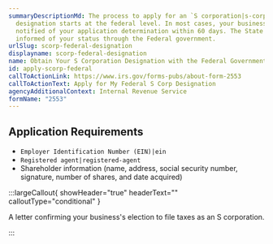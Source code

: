 ```yaml
---
summaryDescriptionMd: The process to apply for an `S corporation|s-corp`
  designation starts at the federal level. In most cases, your business will be
  notified of your application determination within 60 days. The State will be
  informed of your status through the Federal government.
urlSlug: scorp-federal-designation
displayname: scorp-federal-designation
name: Obtain Your S Corporation Designation with the Federal Government
id: apply-scorp-federal
callToActionLink: https://www.irs.gov/forms-pubs/about-form-2553
callToActionText: Apply for My Federal S Corp Designation
agencyAdditionalContext: Internal Revenue Service
formName: "2553"
---
```


## Application Requirements

- `Employer Identification Number (EIN)|ein`
- `Registered agent|registered-agent`
- Shareholder information (name, address, social security number, signature, number of shares, and date acquired)

:::largeCallout{ showHeader="true" headerText="" calloutType="conditional" }

A letter confirming your business's election to file taxes as an S corporation.

:::
